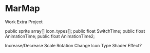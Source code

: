 # MarMap
Work Extra Project

public sprite array[] icon_types[];
public float SwitchTime;
public float AnimationTime;
public float AnimationTime2;

Increase/Decrease Scale
Rotation
Change Icon Type
Shader Effect?